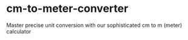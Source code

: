 # cm-to-meter-converter
Master precise unit conversion with our sophisticated cm to m (meter) calculator
